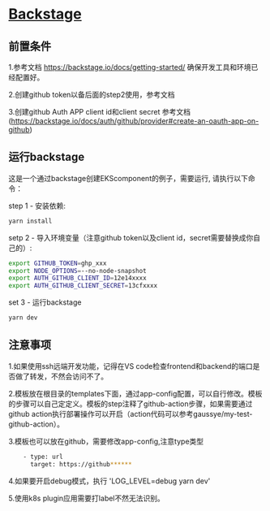 # [Backstage](https://backstage.io)

## 前置条件
1.参考文档 https://backstage.io/docs/getting-started/ 确保开发工具和环境已经配置好。

2.创建github token以备后面的step2使用，参考文档

3.创建github Auth APP client id和client secret 参考文档 (https://backstage.io/docs/auth/github/provider#create-an-oauth-app-on-github)


## 运行backstage
这是一个通过backstage创建EKScomponent的例子，需要运行, 请执行以下命令：

step 1 - 安装依赖:
```sh
yarn install
```

setp 2 - 导入环境变量（注意github token以及client id，secret需要替换成你自己的）:
```sh
export GITHUB_TOKEN=ghp_xxx
export NODE_OPTIONS=--no-node-snapshot
export AUTH_GITHUB_CLIENT_ID=12e14xxxx
export AUTH_GITHUB_CLIENT_SECRET=13cfxxxx
```
set 3 - 运行backstage
```sh
yarn dev
```
## 注意事项
1.如果使用ssh远端开发功能，记得在VS code检查frontend和backend的端口是否做了转发，不然会访问不了。

2.模板放在根目录的templates下面，通过app-config配置，可以自行修改。模板的步骤可以自己定定义。模板的step注释了github-action步骤，如果需要通过github action执行部署操作可以开启（action代码可以参考gaussye/my-test-github-action）。

3.模板也可以放在github，需要修改app-config,注意type类型
```sh
    - type: url
      target: https://github******
```

4.如果要开启debug模式，执行 'LOG_LEVEL=debug yarn dev'


5.使用k8s plugin应用需要打label不然无法识别。










